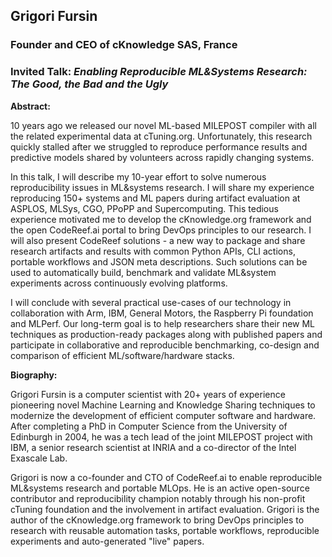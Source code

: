 ## Grigori Fursin 
### Founder and CEO of cKnowledge SAS, France

### Invited Talk: *Enabling Reproducible ML&Systems Research:  The Good, the Bad and the Ugly*

**Abstract:**

10 years ago we released our novel ML-based MILEPOST compiler with all the related experimental data at cTuning.org. Unfortunately, this research quickly stalled after we struggled to reproduce performance results and predictive models shared by volunteers across rapidly changing systems.

In this talk, I will describe my 10-year effort to solve numerous reproducibility issues in ML&systems research. I will share my experience reproducing 150+ systems and ML papers during artifact evaluation at ASPLOS, MLSys, CGO, PPoPP and Supercomputing. This tedious experience motivated me to develop the cKnowledge.org framework and the open CodeReef.ai portal to bring DevOps principles to our research.  I will also present CodeReef solutions - a new way to package and share research artifacts and results with common Python APIs, CLI actions, portable workflows and JSON meta descriptions. Such solutions can be used to automatically build, benchmark and validate ML&system experiments across continuously evolving platforms.

I will conclude with several practical use-cases of our technology in collaboration with Arm, IBM, General Motors, the Raspberry Pi foundation and MLPerf. Our long-term goal is to help researchers share their new ML techniques as production-ready packages along with published papers and participate in collaborative and reproducible benchmarking, co-design and comparison of efficient ML/software/hardware stacks.

**Biography:**

Grigori Fursin is a computer scientist with 20+ years of experience pioneering novel Machine Learning and Knowledge Sharing techniques to modernize the development of efficient computer software and hardware. After completing a PhD in Computer Science from the University of Edinburgh in 2004, he was a tech lead of the joint MILEPOST project with IBM, a senior research scientist at INRIA and a co-director of the Intel Exascale Lab.

Grigori is now a co-founder and CTO of CodeReef.ai to enable reproducible ML&systems research and portable MLOps. He is an active open-source contributor and reproducibility champion notably through his non-profit cTuning foundation and the involvement in artifact evaluation. Grigori is the author of the cKnowledge.org framework to bring DevOps principles to research with reusable automation tasks, portable workflows, reproducible experiments and auto-generated "live" papers.
